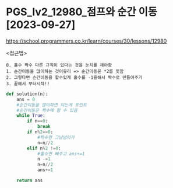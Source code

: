 # PGS_lv2_12980_점프와 순간 이동[2023-09-27]
https://school.programmers.co.kr/learn/courses/30/lessons/12980

<접근법>
``` 
0. 홀수 짝수 다른 규칙이 있다는 것을 눈치를 채야함
1. 순간이동을 많이하는 것이유리 => 순간이동은 *2를 뜻함 
2. 그렇다면 순간이동을 할수있게 홀수를 -1을해서 짝수로 만들어주기
3. 끝에서 부터시작!!
```



```python
def solution(n):
    ans = 0
    #순간이동을 많이하면 되는게 포인트
    #순간이동은 짝수에 할 수 있음
    while True:
        if n==0:
            break
        if n%2==0:
            #짝수면 그냥넘어가
            n=n//2 
        elif n%2 !=0:
            #홀수면 빼주고 ans+=1
            n -=1
            n=n//2
            ans+=1

    return ans

```